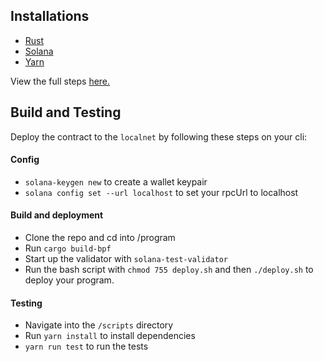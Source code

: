 ## Installations
- [Rust](https://www.rust-lang.org/tools/install)
- [Solana](https://docs.solana.com/cli/install-solana-cli-tools)
- [Yarn](https://yarnpkg.com/getting-started/install)

View the full steps [here.](https://book.anchor-lang.com/getting_started/installation.html)

## Build and Testing
Deploy the contract to the `localnet` by following these steps on your cli:

#### Config
- `solana-keygen new` to create a wallet keypair
- `solana config set --url localhost` to set your rpcUrl to localhost
#### Build and deployment
- Clone the repo and cd into /program
- Run `cargo build-bpf`
- Start up the validator with `solana-test-validator`
- Run the bash script with `chmod 755 deploy.sh` and then `./deploy.sh` to deploy your program.
#### Testing
- Navigate into the `/scripts` directory
- Run `yarn install` to install dependencies
- `yarn run test` to run the tests









